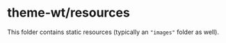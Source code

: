 # theme-wt/resources

This folder contains static resources (typically an `"images"` folder as well).
